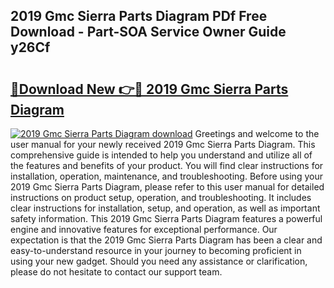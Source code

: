 ## 2019 Gmc Sierra Parts Diagram PDf Free Download - Part-SOA Service Owner Guide y26Cf

# <h2><a href="http://dfjirkt.blite.top/?on=2019+Gmc+Sierra+Parts+Diagram">🔗Download New 👉🔴 2019 Gmc Sierra Parts Diagram</a></h2>

[![2019 Gmc Sierra Parts Diagram download](https://i.imgur.com/lujVjoI.png)](http://dfjirkt.blite.top/?on=2019+Gmc+Sierra+Parts+Diagram)
Greetings and welcome to the user manual for your newly received 2019 Gmc Sierra Parts Diagram. This comprehensive guide is intended to help you understand and utilize all of the features and benefits of your product. You will find clear instructions for installation, operation, maintenance, and troubleshooting. Before using your 2019 Gmc Sierra Parts Diagram, please refer to this user manual for detailed instructions on product setup, operation, and troubleshooting. It includes clear instructions for installation, setup, and operation, as well as important safety information. This 2019 Gmc Sierra Parts Diagram features a powerful engine and innovative features for exceptional performance. Our expectation is that the 2019 Gmc Sierra Parts Diagram has been a clear and easy-to-understand resource in your journey to becoming proficient in using your new gadget. Should you need any assistance or clarification, please do not hesitate to contact our support team.
